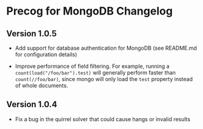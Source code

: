 Precog for MongoDB Changelog
==========

Version 1.0.5
----------
* Add support for database authentication for MongoDB (see
README.md for configuration details)

* Improve performance of field filtering. For example, running a
`count(load("/foo/bar").test)` will generally perform faster than
`count(//foo/bar)`, since mongo will only load the `test` property
instead of whole documents.

Version 1.0.4
----------
* Fix a bug in the quirrel solver that could cause hangs or
invalid results
